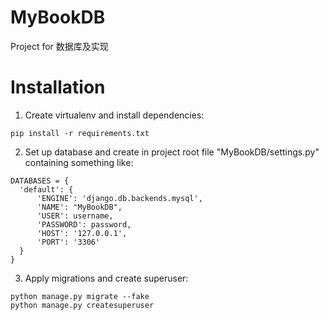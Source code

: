 # MyBookDB
Project for 数据库及实现
# Installation
1. Create virtualenv and install dependencies:

  ```
  pip install -r requirements.txt
  ```
2. Set up database and create in project root file "MyBookDB/settings.py" containing something like:

  ```
DATABASES = {
    'default': {
        'ENGINE': 'django.db.backends.mysql',
        'NAME': "MyBookDB",
        'USER': username,
        'PASSWORD': password,
        'HOST': '127.0.0.1',
        'PORT': '3306'
    }
}
  ```
3. Apply migrations and create superuser:
  
  ```
  python manage.py migrate --fake
  python manage.py createsuperuser
  ```
